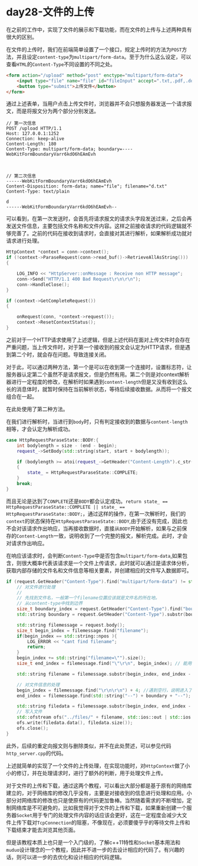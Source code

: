 # day28-文件的上传

在之前的工作中，实现了文件的展示和下载功能，而在文件的上传与上述两种具有很大的区别。

在文件的上传时，我们在前端简单设置了一个接口，规定上传时的方法为`POST`方法，并且设定`content-type`为`multipart/form-data`。至于为什么这么设定，可以查看`HTML`的`Content-Type`不同设置的不同之处。
```html
<form action="/upload" method="post" enctype="multipart/form-data">
    <input type="file" name="file" id="fileInput" accept=".txt,.pdf,.doc,.docx,.jpg,.png">
    <button type="submit">上传文件</button>
</form>
```

通过上述表单，当用户点击上传文件时，浏览器并不会只想服务器发送一个请求报文，而是将报文分为两个部分分别发送。
```shell
// 第一次信息
POST /upload HTTP/1.1
Host: 127.0.0.1:1252
Connection: keep-alive
Content-Length: 180
Content-Type: multipart/form-data; boundary=----WebKitFormBoundaryVarr6kdO6hEAmEvh



// 第二次信息
------WebKitFormBoundaryVarr6kdO6hEAmEvh
Content-Disposition: form-data; name="file"; filename="d.txt"
Content-Type: text/plain

d
------WebKitFormBoundaryVarr6kdO6hEAmEvh--
```

可以看到，在第一次发送时，会首先将请求报文的请求头字段发送过来，之后会再发送文件信息，主要包括文件名称和文件内容。这样之前接收请求的代码逻辑就不够完善了。之前的代码在接收到请求时，会直接对其进行解析，如果解析成功就对请求进行处理。
```c++
HttpContext *context = conn->context();
if (!context->ParaseRequest(conn->read_buf()->RetrieveAllAsString()))
{

    LOG_INFO << "HttpServer::onMessage : Receive non HTTP message";
    conn->Send("HTTP/1.1 400 Bad Request\r\n\r\n");
    conn->HandleClose();
}

if (context->GetCompleteRequest())
{

    onRequest(conn, *context->request());
    context->ResetContextStatus();
}
```

之前对于一个HTTP请求使用了上述逻辑，但是上述代码在面对上传文件时会存在严重问题，当上传文件时，对于第一个接收到的报文会认定为HTTP请求，但是遇到第二个时，就会存在问题。导致连接关闭。

对于此，可以通过两种方法，第一个是可以在收到第一个连接时，设置标志符，让服务器认定第二个虽然不是请求报文，但是仍然有用。第二个则是对context解析器进行一定程度的修改，在解析时如果遇到`content-length`但是又没有收到这么长的消息体时，就暂时保持在当前解析状态，等待后续接收数据。从而将一个报文组合在一起。

在此处使用了第二种方法。

在我们进行解析时，当进行到`body`时，只有判定接收到的数据与`content-length`相等，才会认定为解析成功。
```c++
case HttpRequestParaseState::BODY:{      
    int bodylength = size - (end - begin);
    request_->SetBody(std::string(start, start + bodylength));

    if (bodylength >= atoi(request_->GetHeader("Content-Length").c_str()))
    {
        state_ = HttpRequestParaseState::COMPLETE;
    }
    break;
}
```

而且无论是达到了`CONPLETE`还是`BODY`都会认定成功。`return state_ == HttpRequestParaseState::COMPLETE || state_ == HttpRequestParaseState::BODY;`，通过这样的操作，在第一次解析时，我们的`context`的状态保持在`HttpRequestParaseState::BODY`,由于还没有完成，因此也不会对该请求作出响应，当再接收数据时，直接从`BODY`开始解析，如果与之前保存的`Content-Length`一致，说明收到了一个完整的报文，解析完成。此时，才会对请求作出响应。

在响应该请求时，会判断`Content-Type`中是否包含`multipart/form-data`,如果包含，则很大概率代表该请求是一个文件上传请求，此时就可以通过是请求体分析，获取内部存储的文件名和文件信息等相关要素，并创建相应的文件写入数据即可。

```c++
if (request.GetHeader("Content-Type").find("multipart/form-data") != std::string::npos){
    // 对文件进行处理
    //
    // 先找到文件名，一般第一个filename位置应该就是文件名的所在地。
    // 从content-type中找到边界
    size_t boundary_index = request.GetHeader("Content-Type").find("boundary");
    std::string boundary = request.GetHeader("Content-Type").substr(boundary_index + std::string("boundary=").size());

    std::string filemessage = request.body();
    size_t begin_index = filemessage.find("filename");
    if(begin_index == std::string::npos ){
        LOG_ERROR << "cant find filename";
        return;
    }
    begin_index += std::string("filename=\"").size();
    size_t end_index = filemessage.find("\"\r\n", begin_index); // 能用

    std::string filename = filemessage.substr(begin_index, end_index - begin_index);

    // 对文件信息的处理
    begin_index = filemessage.find("\r\n\r\n") + 4; //遇到空行，说明进入了文件体
    end_index = filemessage.find(std::string("--") + boundary + "--"); // 对文件内容边界的搜寻

    std::string filedata = filemessage.substr(begin_index, end_index - begin_index);
    // 写入文件
    std::ofstream ofs("../files/" + filename, std::ios::out | std::ios::app | std::ios::binary);
    ofs.write(filedata.data(), filedata.size());
    ofs.close();
}
```

此外，后续的重定向报文则与删除类似，并不在此处赘述，可以参见代码`http_server.cpp`的代码。

上述就简单的实现了一个文件的上传处理，在实现功能时，对`HttpContext`做了小小的修订，并在处理请求时，进行了额外的判断，用于处理文件上传。

对于文件的上传和下载，通过这两个教程，可以看出大部分都是基于原有的网络库建立的，对于网络库的修改几乎没有，主要是对接收到的信息进行处理和应用。小部分对网络库的修改也只是使原有的代码更加鲁棒。当然随着需求的不断增加，定制网络库是不可避免的，比如我觉得对于文件的上传和下载，如果重新创建一个服务器`Socket`用于专门的处理文件内容的话应该会更好，这在一定程度会减少大文件上传下载对`TcpConnection`的阻塞，不像现在，必须要傻乎乎的等待文件上传和下载结束才能去浏览其他页面。

但是该教程本质上也只是一个入门级的，了解c++11特性和`Socket`基本用法和`muduo`设计理念的一个教程，因此并不进一步的去设计相应的代码了。有兴趣的话，则可以进一步的去优化和设计相应的代码逻辑。




